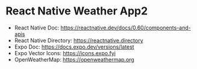 # React Native Weather App2

- React Native Doc: https://reactnative.dev/docs/0.60/components-and-apis
- React Native Directory: https://reactnative.directory
- Expo Doc: https://docs.expo.dev/versions/latest
- Expo Vector Icons: https://icons.expo.fyi
- OpenWeatherMap: https://openweathermap.org